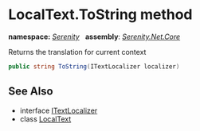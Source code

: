 # LocalText.ToString method
**namespace:** *[Serenity](../../README.md#serenity-namespace)*   **assembly**: *[Serenity.Net.Core](../../README.md)*

Returns the translation for current context

```csharp
public string ToString(ITextLocalizer localizer)
```

## See Also

* interface [ITextLocalizer](../ITextLocalizer.md)
* class [LocalText](../LocalText.md)